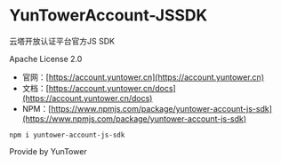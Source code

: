 # YunTowerAccount-JSSDK

云塔开放认证平台官方JS SDK   

Apache License 2.0   

- 官网：[https://account.yuntower.cn](https://account.yuntower.cn)   
- 文档：[https://account.yuntower.cn/docs](https://account.yuntower.cn/docs)
- NPM：[https://www.npmjs.com/package/yuntower-account-js-sdk](https://www.npmjs.com/package/yuntower-account-js-sdk)


```
npm i yuntower-account-js-sdk
```

Provide by YunTower